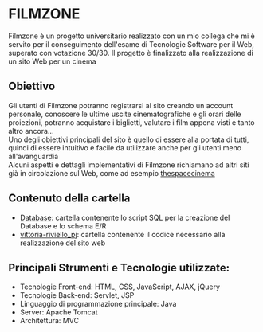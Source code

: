 # FILMZONE
Filmzone è un progetto universitario realizzato con un mio collega che mi è servito per il conseguimento dell'esame di Tecnologie Software per il Web, superato con votazione 30/30. Il progetto è finalizzato alla realizzazione di un sito Web per un cinema


## Obiettivo
Gli utenti di Filmzone potranno registrarsi al sito creando un account personale, conoscere le ultime uscite cinematografiche e gli orari delle proiezioni, potranno acquistare i biglietti, valutare i film appena visti e tanto altro ancora...  
Uno degli obiettivi principali del sito è quello di essere alla portata di tutti, quindi di essere intuitivo e facile da utilizzare anche per gli utenti meno all'avanguardia  
Alcuni aspetti e dettagli implementativi di Filmzone richiamano ad altri siti già in circolazione sul Web, come ad esempio [thespacecinema](https://www.thespacecinema.it)  


## Contenuto della cartella
- [Database](database): cartella contenente lo script SQL per la creazione del Database e lo schema E/R
- [vittoria-riviello_pj](vittoria-riviello_pj): cartella contenente il codice necessario alla realizzazione del sito web

## Principali Strumenti e Tecnologie utilizzate:
- Tecnologie Front-end: HTML, CSS, JavaScript, AJAX, jQuery
- Tecnologie Back-end: Servlet, JSP
- Linguaggio di programmazione principale: Java
- Server: Apache Tomcat
- Architettura: MVC
